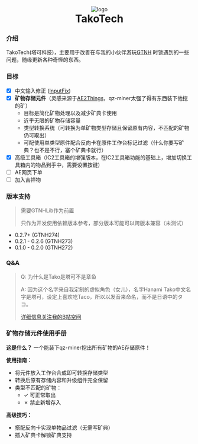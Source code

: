 <div align="center">
  <img alt="logo" src="docs/image/logo.png">
  <h1 align="center" style="margin-top: 0">TakoTech</h1>
</div>

### 介绍

TakoTech(塔可科技)，主要用于改善在与我的小伙伴游玩[GTNH](https://github.com/GTNewHorizons/GT-New-Horizons-Modpack)
时锁遇到的一些问题，随缘更新各种奇怪的东西。

### 目标

- [X] 中文输入修正 ([InputFix](https://github.com/zlainsama/InputFix))
- [X] **矿物存储元件**（灵感来源于[AE2Things](https://github.com/asdflj/AE2Things)，qz-miner太强了得有东西装下他挖的矿）
  - 目标是简化矿物处理以及减少矿典卡使用
  - 近乎无限的矿物存储容量
  - 类型转换系统（可转换为单矿物类型存储且保留原有内容，不匹配的矿物仍可取出）
  - 可配使用单类型原件配合反向卡在原件工作台标记过滤（什么你要写矿典？也不是不行，塞个矿典卡就行）
- [X] 高级工具箱（IC2工具箱的增强版本，在IC2工具箱功能的基础上，增加切换工具箱内的物品到手中，需要设置按键）
- [ ] AE网页下单
- [ ] 加入吉祥物

### 版本支持

> 需要GTNHLib作为前置
>
> 只作为开发使用依赖版本参考，部分版本可能可以跨版本兼容（未测试）

- 0.2.7+ (GTNH274)
- 0.2.1 - 0.2.6 (GTNH273)
- 0.1.0 - 0.2.0 (GTNH272)

### Q&A

> Q: 为什么是Tako是塔可不是章鱼
>
> A: 因为这个名字来自我定制的虚拟角色（女儿），名字Hanami Tako中文名字是塔可，设定上喜欢吃Taco，所以以发音来命名，而不是日语中的タコ。
>
> [详细信息关注我的B站空间](https://space.bilibili.com/7742198?spm_id_from=333.1007.0.0)

### 矿物存储元件使用手册

**这是什么？**
一个能装下qz-miner挖出所有矿物的AE存储原件！

**使用指南：**

- 将元件放入工作台合成即可转换存储类型
- 转换后原有存储内容和升级组件完全保留
- 类型不匹配的矿物：
  - ✓ 可正常取出
  - ✗ 禁止新增存入

**高级技巧：**

- 搭配反向卡实现单物品过滤（无需写矿典）
- 插入矿典卡解锁矿典支持
